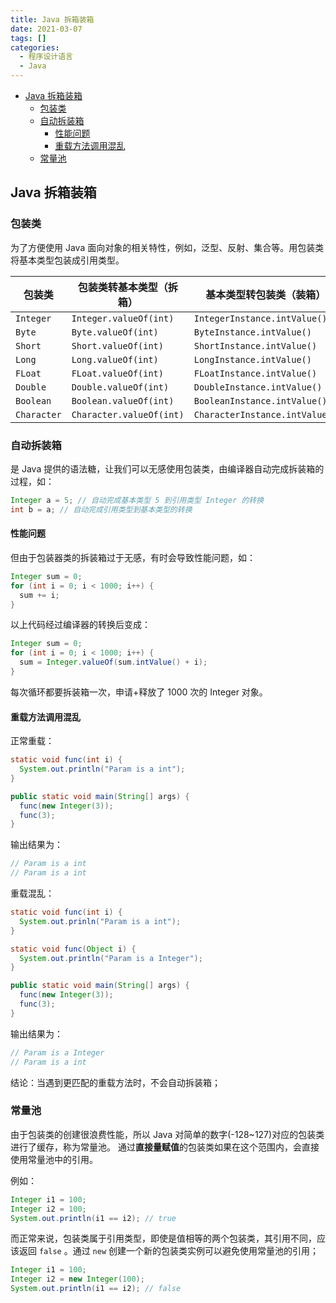 ```yaml
---
title: Java 拆箱装箱
date: 2021-03-07
tags: []
categories:
  - 程序设计语言
  - Java
---
```


- [Java 拆箱装箱](#java-拆箱装箱)
  - [包装类](#包装类)
  - [自动拆装箱](#自动拆装箱)
    - [性能问题](#性能问题)
    - [重载方法调用混乱](#重载方法调用混乱)
  - [常量池](#常量池)

## Java 拆箱装箱

### 包装类

为了方便使用 Java 面向对象的相关特性，例如，泛型、反射、集合等。用包装类将基本类型包装成引用类型。

| 包装类      | 包装类转基本类型（拆箱） | 基本类型转包装类（装箱）       |
| ----------- | ------------------------ | ------------------------------ |
| `Integer`   | `Integer.valueOf(int)`   | `IntegerInstance.intValue()`   |
| `Byte`      | `Byte.valueOf(int)`      | `ByteInstance.intValue()`      |
| `Short`     | `Short.valueOf(int)`     | `ShortInstance.intValue()`     |
| `Long`      | `Long.valueOf(int)`      | `LongInstance.intValue()`      |
| `FLoat`     | `FLoat.valueOf(int)`     | `FLoatInstance.intValue()`     |
| `Double`    | `Double.valueOf(int)`    | `DoubleInstance.intValue()`    |
| `Boolean`   | `Boolean.valueOf(int)`   | `BooleanInstance.intValue()`   |
| `Character` | `Character.valueOf(int)` | `CharacterInstance.intValue()` |

### 自动拆装箱

是 Java 提供的语法糖，让我们可以无感使用包装类，由编译器自动完成拆装箱的过程，如：

```java
Integer a = 5; // 自动完成基本类型 5 到引用类型 Integer 的转换
int b = a; // 自动完成引用类型到基本类型的转换
```

#### 性能问题

但由于包装器类的拆装箱过于无感，有时会导致性能问题，如：

```java
Integer sum = 0;
for (int i = 0; i < 1000; i++) {
  sum += i;
}
```

以上代码经过编译器的转换后变成：

```java
Integer sum = 0;
for (int i = 0; i < 1000; i++) {
  sum = Integer.valueOf(sum.intValue() + i);
}
```

每次循环都要拆装箱一次，申请+释放了 1000 次的 Integer 对象。

#### 重载方法调用混乱

正常重载：

```java
static void func(int i) {
  System.out.println("Param is a int");
}

public static void main(String[] args) {
  func(new Integer(3));
  func(3);
}
```

输出结果为：

```java
// Param is a int
// Param is a int
```

重载混乱：

```java
static void func(int i) {
  System.out.prinln("Param is a int");
}

static void func(Object i) {
  System.out.println("Param is a Integer");
}

public static void main(String[] args) {
  func(new Integer(3));
  func(3);
}
```

输出结果为：

```java
// Param is a Integer
// Param is a int
```

结论：当遇到更匹配的重载方法时，不会自动拆装箱；

### 常量池

由于包装类的创建很浪费性能，所以 Java 对简单的数字(-128~127)对应的包装类进行了缓存，称为常量池。
通过**直接量赋值**的包装类如果在这个范围内，会直接使用常量池中的引用。

例如：

```java
Integer i1 = 100;
Integer i2 = 100;
System.out.println(i1 == i2); // true
```

而正常来说，包装类属于引用类型，即使是值相等的两个包装类，其引用不同，应该返回 `false` 。通过 `new` 创建一个新的包装类实例可以避免使用常量池的引用；

```java
Integer i1 = 100;
Integer i2 = new Integer(100);
System.out.println(i1 == i2); // false
```
